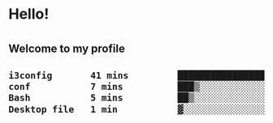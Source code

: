 
<h1>Hello!<h1>
<h2>Welcome to my profile<h2>

<!--START_SECTION:waka-->

```txt
i3config       41 mins         ██████████████████▓░░░░░░   74.46 %
conf           7 mins          ███▒░░░░░░░░░░░░░░░░░░░░░   13.66 %
Bash           5 mins          ██▒░░░░░░░░░░░░░░░░░░░░░░   09.09 %
Desktop file   1 min           ▓░░░░░░░░░░░░░░░░░░░░░░░░   02.80 %
```

<!--END_SECTION:waka-->
